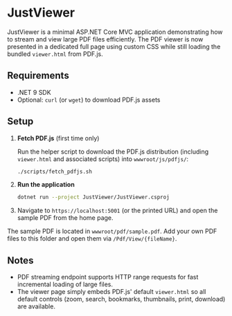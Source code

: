 # JustViewer

JustViewer is a minimal ASP.NET Core MVC application demonstrating how to stream and view large PDF files efficiently.
The PDF viewer is now presented in a dedicated full page using custom CSS while still loading the bundled `viewer.html` from PDF.js.

## Requirements

- .NET 9 SDK
- Optional: `curl` (or `wget`) to download PDF.js assets

## Setup

1. **Fetch PDF.js** (first time only)

   Run the helper script to download the PDF.js distribution (including `viewer.html` and associated scripts) into `wwwroot/js/pdfjs/`:

   ```bash
   ./scripts/fetch_pdfjs.sh
   ```

2. **Run the application**

   ```bash
   dotnet run --project JustViewer/JustViewer.csproj
   ```

3. Navigate to `https://localhost:5001` (or the printed URL) and open the sample PDF from the home page.

The sample PDF is located in `wwwroot/pdf/sample.pdf`. Add your own PDF files to this folder and open them via `/Pdf/View/{fileName}`.

## Notes

- PDF streaming endpoint supports HTTP range requests for fast incremental loading of large files.
- The viewer page simply embeds PDF.js' default `viewer.html` so all default controls (zoom, search, bookmarks, thumbnails, print, download) are available.
